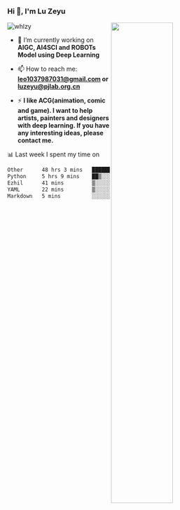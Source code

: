 ### Hi 👋, I'm Lu Zeyu

<img src="https://komarev.com/ghpvc/?username=whlzy&label=Profile%20views&color=0e75b6&style=flat" alt="whlzy" />
<img align="right" width="53%" src="https://github-readme-stats.vercel.app/api?username=whlzy&show_icons=true">

- 🔭 I’m currently working on **AIGC, AI4SCI and ROBOTs Model using Deep Learning**

- 📫 How to reach me: **leo1037987031@gmail.com or luzeyu@pjlab.org.cn**

- ⚡ **I like ACG(animation, comic and game). I want to help artists, painters and designers with deep learning. If you have any interesting ideas, please contact me.**

📊 Last week I spent my time on

<!--START_SECTION:waka-->

```txt
Other      48 hrs 3 mins   ██████████████████████░░░   88.27 %
Python     5 hrs 9 mins    ██▒░░░░░░░░░░░░░░░░░░░░░░   09.46 %
Ezhil      41 mins         ▒░░░░░░░░░░░░░░░░░░░░░░░░   01.28 %
YAML       22 mins         ▒░░░░░░░░░░░░░░░░░░░░░░░░   00.69 %
Markdown   5 mins          ░░░░░░░░░░░░░░░░░░░░░░░░░   00.16 %
```

<!--END_SECTION:waka-->

